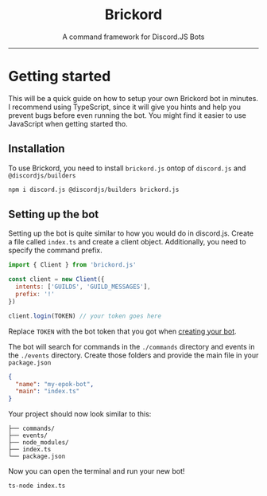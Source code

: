 <div align="center">

# Brickord
A command framework for Discord.JS Bots
</div>

---

# Getting started
This will be a quick guide on how to setup your own Brickord bot in minutes.
I recommend using TypeScript, since it will give you hints and help you prevent bugs before even running the bot.
You might find it easier to use JavaScript when getting started tho.

## Installation
To use Brickord, you need to install `brickord.js` ontop of `discord.js` and `@discordjs/builders`
```bash
npm i discord.js @discordjs/builders brickord.js
```

## Setting up the bot
Setting up the bot is quite similar to how you would do in discord.js.
Create a file called `index.ts` and create a client object. Additionally, you need to specify the command prefix.
```js
import { Client } from 'brickord.js'

const client = new Client({
  intents: ['GUILDS', 'GUILD_MESSAGES'],
  prefix: '!'
})

client.login(TOKEN) // your token goes here
```
Replace `TOKEN` with the bot token that you got when [creating your bot](https://discordjs.guide/preparations/setting-up-a-bot-application.html#creating-your-bot).

The bot will search for commands in the `./commands` directory and events in the `./events` directory.
Create those folders and provide the main file in your `package.json`
```json
{
  "name": "my-epok-bot",
  "main": "index.ts"
}
```

Your project should now look similar to this:
```
├── commands/
├── events/
├── node_modules/
├── index.ts
└── package.json
```

Now you can open the terminal and run your new bot!
```bash
ts-node index.ts
```
